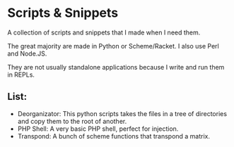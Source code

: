 # Scripts & Snippets

A collection of scripts and snippets that I made when I need them.

The great majority are made in Python or Scheme/Racket.
I also use Perl and Node.JS.

They are not usually standalone applications because I write and run them in REPLs.

## List:

* Deorganizator: This python scripts takes the files in a tree of directories and copy them to the root of another.
* PHP Shell: A very basic PHP shell, perfect for injection.
* Transpond: A bunch of scheme functions that transpond a matrix.

